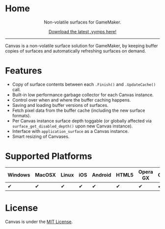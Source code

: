 ﻿# Home
<center>
<p>Non-volatile surfaces for GameMaker.<br>

[Download the latest .yymps here!](https://github.com/tabularelf/Canvas/releases)

</center>

---

Canvas is a non-volatile surface solution for GameMaker, by keeping buffer copies of surfaces and automatically refreshing surfaces on demand.

# Features
- Copy of surface contents between each `.Finish()` and `.UpdateCache()` call.
- Built-in low performance garbage collector for each Canvas instance.
- Control over when and where the buffer caching happens.
- Saving and loading buffer versions of surfaces.
- Fetch pixel data from the buffer cache (including the new surface formats).
- Per Canvas instance surface depth toggable (or globally affected via `surface_get_disabled_depth()` upon new Canvas instance).
- Interface with `application_surface` as a Canvas instance.
- Smart resizing of Canvases.

# Supported Platforms

|  Windows  |  MacOSX  |  Linux  |  iOS  |  Android  |  HTML5  |  Opera GX  |  Console  |
| --- | --- | --- | --- | --- | --- | --- | --- |
| ✔ | ✔ | ✔ | ✔ | ✔ | ✔ | ✔ | ✔ |


# License

Canvas is under the [MIT License](https://github.com/tabularelf/Canvas/blob/main/LICENSE).